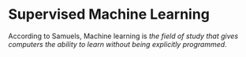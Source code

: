# Supervised Machine Learning

According to Samuels, Machine learning is *the field of study that gives computers the ability to learn without being explicitly programmed*.
